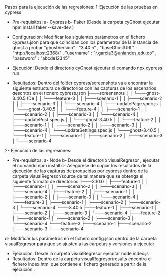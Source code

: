 Pasos para la ejecución de las regresiones:
1-Ejecución de las pruebas en cypress:

* Pre-requisitos: 
a- Cypress
b- Faker (Desde la carpeta cyGhost ejecutar npm install faker --save-dev )

* Configuración:
Modificar los siguientes parámetros en el fichero cypress.json para que coincidan con los parámetros de la instancia de ghost a probar
	"ghostVersion" : "3.40.5" ,
	"baseGhostURL" : "http://localhost:2368/" ,
	"username" : "r.garcia3@uniandes.edu.co" , 
	"password" : "abcde12345"

* Ejecución: Desde el directorio cyGhost ejecutar el comando npx cypress run
* Resultados: Dentro del folder cypress/screenshots va a encontrar la siguiente estructura de directorios con las capturas de los escenarios descritos en el fichero cypress.json
├───screenshots
│   │   └───ghost-3.40.5 (De
│   │       └───feature-3
│   │           ├───scenario-1
│   │           ├───scenario-2
│   │           ├───scenario-3
│   │           └───scenario-4
│   ├───updatePage.spec.js
│   │   └───ghost-3.40.5
│   │       └───feature-4
│   │           ├───scenario-1
│   │           ├───scenario-2
│   │           ├───scenario-3
│   │           └───scenario-4
│   ├───updatePost.spec.js
│   │   └───ghost-3.40.5
│   │       └───feature-2
│   │           ├───scenario-1
│   │           ├───scenario-2
│   │           ├───scenario-3
│   │           └───scenario-4
│   └───updateSettings.spec.js
│       └───ghost-3.40.5
│           └───feature-1
│               ├───scenario-1
│               ├───scenario-2
│               ├───scenario-3
│               └───scenario-4


2- Ejecución de las regresiones:
* Pre-requisitos: 
a- Node
b- Desde el directorio visualRegresor , ejecutar el comando npm install
c- Asegúrese de copiar los resultados de la ejecución de las capturas de producidas por cypress dentro de la carpeta visualRegresor/source de tal manera que se obtenga el siguiente formato de directorios
├───3.10.0
│   ├───feature-1
│   │   ├───scenario-1
│   │   ├───scenario-2
│   │   ├───scenario-3
│   │   └───scenario-4
│   ├───feature-2
│   │   ├───scenario-1
│   │   ├───scenario-2
│   │   ├───scenario-3
│   │   └───scenario-4
│   └───feature-3
│       ├───scenario-1
│       ├───scenario-2
│       ├───scenario-3
│       └───scenario-4
└───3.40.5
    ├───feature-1
    │   ├───scenario-1
    │   ├───scenario-2
    │   ├───scenario-3
    │   └───scenario-4
    ├───feature-2
    │   ├───scenario-1
    │   ├───scenario-2
    │   ├───scenario-3
    │   └───scenario-4
    └───feature-3
        ├───scenario-1
        ├───scenario-2
        ├───scenario-3
        └───scenario-4

 d- Modificar los parámetros en el fichero config.json dentro de la carpeta visualRegresor para que se ajusten a las carpetas y versiones a ejecutar

* Ejecución: Desde la carpeta visualRegresor ejecutar node index.js
* Resultados: Dentro de la carpeta visualRegresor/results encontra el fichero index.html que contiene el fichero generado a partir de la ejecución .

